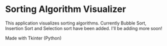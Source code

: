 # Sorting Algorithm Visualizer

This application visualizes sorting algorithms. Currently Bubble Sort, Insertion Sort and Selection sort have been added. I'll be adding more soon!

Made with Tkinter (Python)